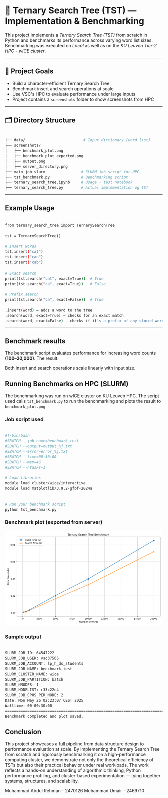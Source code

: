 # 🌲 Ternary Search Tree (TST) — Implementation & Benchmarking

This project implements a *Ternary Search Tree (TST)* from scratch in Python and benchmarks its performance across varying word list sizes. Benchmarking was executed on *Local* as well as on the *KU Leuven Tier-2 HPC - wICE cluster*.

---

## 🧠 Project Goals

- Build a character-efficient Ternary Search Tree
- Benchmark insert and search operations at scale
- Use VSC's HPC to evaluate performance under large inputs
- Project contains a `screenshots` folder to show screenshots from HPC

---

## 🗂️ Directory Structure

```bash

├── data/                          # Input dictionary (word list)
├── screenshots/
│   ├── benchmark_plot.png
│   ├── benchmark_plot_exported.png
│   ├── output.png
│   ├── server_directory.png
├── main_job.slurm                # SLURM job script for HPC
├── tst_benchmark.py              # Benchmarking script
├── ternary_search_tree.ipynb     # Usage + test notebook
├── ternary_search_tree.py        # Actual implementation og TST

```

---


## Example Usage

```bash

from ternary_search_tree import TernarySearchTree

tst = TernarySearchTree()

# Insert words
tst.insert("cat")
tst.insert("can")
tst.insert("cab")

# Exact search
print(tst.search("cat", exact=True))  # True
print(tst.search("ca", exact=True))   # False

# Prefix search
print(tst.search("ca", exact=False))  # True

.insert(word) — adds a word to the tree
.search(word, exact=True) — checks for an exact match
.search(word, exact=False) — checks if it's a prefix of any stored word

```

---

## Benchmark results

The benchmark script evaluates performance for increasing word counts **(100–20,000)**. The result:

Both insert and search operations scale linearly with input size.

## Running Benchmarks on HPC (SLURM)

The benchmarking was run on wICE cluster on KU Leuven HPC. The script used calls `tst_benchmark.py` to run the benchmarking and plots the result to `benchmark_plot.png`

### Job script used

```bash

#!/bin/bash
#SBATCH --job-name=benchmark_test
#SBATCH --output=output_%j.txt
#SBATCH --error=error_%j.txt
#SBATCH --time=00:30:00
#SBATCH --mem=4G
#SBATCH --ntasks=1

# Load libraries
module load cluster/wice/interactive
module load matplotlib/3.9.2-gfbf-2024a


# Run your benchmark script
python tst_benchmark.py

```

### Benchmark plot (exported from server)

![Benchmark Plot](screenshots/benchmark_plot_exported.png)

### Sample output

```bash

SLURM_JOB_ID: 64547222
SLURM_JOB_USER: vsc37565
SLURM_JOB_ACCOUNT: lp_h_ds_students
SLURM_JOB_NAME: benchmark_test
SLURM_CLUSTER_NAME: wice
SLURM_JOB_PARTITION: batch
SLURM_NNODES: 1
SLURM_NODELIST: r33c22n4
SLURM_JOB_CPUS_PER_NODE: 2
Date: Mon May 26 02:23:07 CEST 2025
Walltime: 00-00:30:00
========================================================================
Benchmark completed and plot saved.

```

## Conclusion

This project showcases a full pipeline from data structure design to performance evaluation at scale. By implementing the Ternary Search Tree from scratch and rigorously benchmarking it on a high-performance computing cluster, we demonstrate not only the theoretical efficiency of TSTs but also their practical behavior under real workloads. The work reflects a hands-on understanding of algorithmic thinking, Python performance profiling, and cluster-based experimentation — tying together systems, structures, and scalability.

Muhammad Abdul Rehman - 2470126
Muhammad Umair - 2469710
